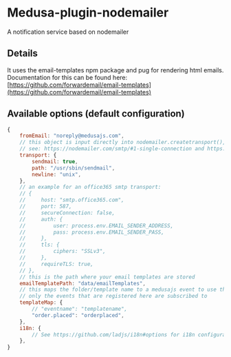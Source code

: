 # Medusa-plugin-nodemailer

A notification service based on nodemailer

## Details

It uses the email-templates npm package and pug for rendering html emails. Documentation for this can be found here: [https://github.com/forwardemail/email-templates](https://github.com/forwardemail/email-templates)

## Available options (default configuration)

```js
{
    fromEmail: "noreply@medusajs.com",
    // this object is input directly into nodemailer.createtransport(), so anything that works there should work here
    // see: https://nodemailer.com/smtp/#1-single-connection and https://nodemailer.com/transports/
    transport: {
        sendmail: true,
        path: "/usr/sbin/sendmail",
        newline: "unix",
    },
    // an example for an office365 smtp transport:
    // {
    //     host: "smtp.office365.com",
    //     port: 587,
    //     secureConnection: false,
    //     auth: {
    //         user: process.env.EMAIL_SENDER_ADDRESS,
    //         pass: process.env.EMAIL_SENDER_PASS,
    //     },
    //     tls: {
    //         ciphers: "SSLv3",
    //     },
    //     requireTLS: true,
    // },
    // this is the path where your email templates are stored
    emailTemplatePath: "data/emailTemplates",
    // this maps the folder/template name to a medusajs event to use the right template
    // only the events that are registered here are subscribed to
    templateMap: {
        // "eventname": "templatename",
        "order.placed": "orderplaced",
    },
    i18n: {
        // See https://github.com/ladjs/i18n#options for i18n configuration
    },
}
```
